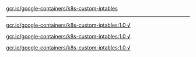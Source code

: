 [gcr.io/google-containers/k8s-custom-iptables](https://hub.docker.com/r/anjia0532/google-containers.k8s-custom-iptables/tags/) 

----
[gcr.io/google-containers/k8s-custom-iptables:1.0 √](https://hub.docker.com/r/anjia0532/google-containers.k8s-custom-iptables/tags/)

[gcr.io/google-containers/k8s-custom-iptables:1.0 √](https://hub.docker.com/r/anjia0532/google-containers.k8s-custom-iptables/tags/)

[gcr.io/google-containers/k8s-custom-iptables:1.0 √](https://hub.docker.com/r/anjia0532/google-containers.k8s-custom-iptables/tags/)

